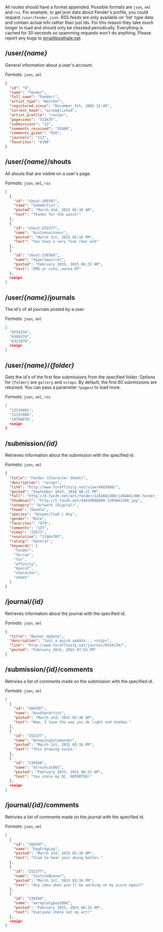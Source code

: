 All routes should have a format appended.  Possible formats are `json`, `xml` and `rss`.
For example, to get json data about Fender's profile, you could request `/user/fender.json`.
RSS feeds are only available on 'list' type data and contain actual info rather than just ids.
For this reason they take much longer to load and should only be checked periodically.
Everything is cached for 30 seconds so spamming requests won't do anything.
Please report any bugs to [erra@boothale.net](mailto:erra@boothale.net).

## /user/*{name}*

General information about a user's account.

*Formats:* `json`, `xml`

~~~json
{
  "id": "8",
  "name": "fender",
  "full_name": "Fender!",
  "artist_type": "Watcher",
  "registered_since": "December 5th, 2005 12:49",
  "current_mood": "accomplished",
  "artist_profile": "<snip>",
  "pageviews": "532635",
  "submissions": "12",
  "comments_received": "35800",
  "comments_given": "910",
  "journals": "113",
  "favorites": "6388"
}
~~~

## /user/*{name}*/shouts

All shouts that are visible on a user's page.

*Formats:* `json`, `xml`, `rss`

~~~json
[
  {
    "id": "shout-260397",
    "name": "SomeArtist",
    "posted": "March 2nd, 2015 02:30 AM",
    "text": "Thanks for the watch!"
  },
  {
    "id": "shout-252377",
    "name": "AssConnoisseur",
    "posted": "March 1st, 2015 03:16 PM",
    "text": "You have a very fine rear end"
  },
  {
    "id": "shout-236568",
    "name": "HyperSquirrel",
    "posted": "February 28th, 2015 06:33 AM",
    "text": "OMG yr cute, wanna RP"
  },
  <snip>
]
~~~

## /user/*{name}*/journals

The id's of all journals posted by a user.

*Formats:* `json`, `xml`

~~~json
[
  "6534234",
  "6395579",
  "6311970",
  <snip>
]
~~~

## /user/*{name}*/*{folder}*

Gets the id's of the first few submissions from the specified folder.
Options for `{folder}` are `gallery` and `scraps`.
By default, the first 60 submissions are returned.
You can pass a parameter `?page=2` to load more.

*Formats:* `json`, `xml`, `rss`

~~~json
[
  "12239491",
  "11157906",
  "10796676",
  <snip>
}
~~~

## /submission/*{id}*

Retrieves information about the submission with the specified id.

*Formats:* `json`, `xml`

~~~json
{
  "title": "Fender (Character Sheet)",
  "description": "<snip>",
  "link": "http://www.furaffinity.net/view/4483888/",
  "posted": "September 16th, 2010 08:21 PM",
  "full": "http://d.facdn.net/art/fender/1284661300/1284661300.fender_fender.png",
  "thumbnail": "http://t.facdn.net/4483888@400-1284661300.jpg",
  "category": "Artwork (Digital)",
  "theme": "Doodle",
  "species": "Unspecified / Any",
  "gender": "Male",
  "favorites": "979",
  "comments": "137",
  "views": "22673",
  "resolution": "1146x707",
  "rating": "General",
  "keywords": [
    "fender",
    "ferrox",
    "fur",
    "affinity",
    "mascot",
    "character",
    "sheet"
  ]
}
~~~

## /journal/*{id}*

Retrieves information about the journal with the specified id.

*Formats:* `json`, `xml`

~~~json
{
  "title": "Banner Update",
  "description": "Just a quick update... <snip>",
  "link": "http://www.furaffinity.net/journal/6534234/",
  "posted": "February 26th, 2015 07:53 PM"
}
~~~

## /submission/*{id}*/comments

Retrivies a list of comments made on the submission with the specified id.

*Formats:* `json`, `xml`

~~~json
[
  {
    "id": "260397",
    "name": "AnotherArtist",
    "posted": "March 2nd, 2015 02:30 AM",
    "text": "Wow, I love the way you do light and shadow."
  },
  {
    "id": "252377",
    "name": "AnnoyingSalamander",
    "posted": "March 1st, 2015 03:16 PM",
    "text": "This drawing sucks."
  },
  {
    "id": "236568",
    "name": "afreshcat001",
    "posted": "February 28th, 2015 06:33 AM",
    "text": "You stole my OC, REPORTED!"
  },
  <snip>
]
~~~

## /journal/*{id}*/comments

Retrivies a list of comments made on the journal with the specified id.

*Formats:* `json`, `xml`

~~~json
[
  {
    "id": "260397",
    "name": "DogFrogLog",
    "posted": "March 2nd, 2015 02:30 AM",
    "text": "Glad to hear your doing better."
  },
  {
    "id": "252377",
    "name": "JusticeBeaver",
    "posted": "March 1st, 2015 03:16 PM",
    "text": "Any idea when you'll be working on my piece again?"
  },
  {
    "id": "236568",
    "name": "wereplatypus2008",
    "posted": "February 28th, 2015 06:33 AM",
    "text": "Everyone check out my art!"
  },
  <snip>
]
~~~
